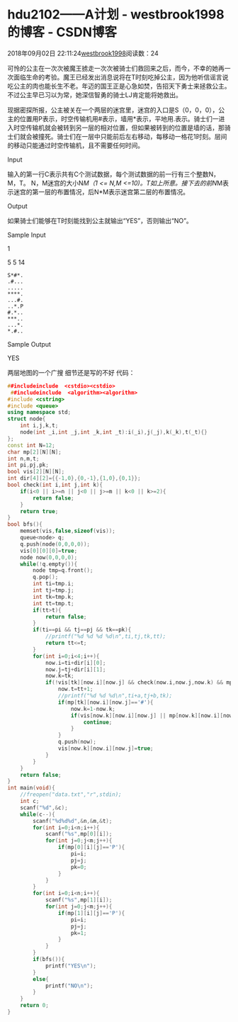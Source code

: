 # hdu2102——A计划 - westbrook1998的博客 - CSDN博客





2018年09月02日 22:11:24[westbrook1998](https://me.csdn.net/westbrook1998)阅读数：24








> 
可怜的公主在一次次被魔王掳走一次次被骑士们救回来之后，而今，不幸的她再一次面临生命的考验。魔王已经发出消息说将在T时刻吃掉公主，因为他听信谣言说吃公主的肉也能长生不老。年迈的国王正是心急如焚，告招天下勇士来拯救公主。不过公主早已习以为常，她深信智勇的骑士LJ肯定能将她救出。  

  现据密探所报，公主被关在一个两层的迷宫里，迷宫的入口是S（0，0，0），公主的位置用P表示，时空传输机用#表示，墙用*表示，平地用.表示。骑士们一进入时空传输机就会被转到另一层的相对位置，但如果被转到的位置是墙的话，那骑士们就会被撞死。骑士们在一层中只能前后左右移动，每移动一格花1时刻。层间的移动只能通过时空传输机，且不需要任何时间。 

  Input 

  输入的第一行C表示共有C个测试数据，每个测试数据的前一行有三个整数N，M，T。 N，M迷宫的大小N*M（1 <= N,M <=10)。T如上所意。接下去的前N*M表示迷宫的第一层的布置情况，后N*M表示迷宫第二层的布置情况。 

  Output 

  如果骑士们能够在T时刻能找到公主就输出“YES”，否则输出“NO”。 

  Sample Input 

  1 

  5 5 14
```
S*#*.
.#...
.....
****.
...#.
..*.P
#.*..
***..
...*.
*.#..
```

> 
Sample Output 

  YES 

  两层地图的一个广搜 细节还是写的不好 
代码：

```cpp
##includeinclude  <cstdio><cstdio>
 ##includeinclude  <algorithm><algorithm>
#include <cstring>
#include <queue>
using namespace std;
struct node{
    int i,j,k,t;
    node(int _i,int _j,int _k,int _t):i(_i),j(_j),k(_k),t(_t){}
};
const int N=12;
char mp[2][N][N];
int n,m,t;
int pi,pj,pk;
bool vis[2][N][N];
int dir[4][2]={{-1,0},{0,-1},{1,0},{0,1}};
bool check(int i,int j,int k){
    if(i<0 || i>=n || j<0 || j>=m || k<0 || k>=2){
        return false;
    }
    return true;
}
bool bfs(){
    memset(vis,false,sizeof(vis));
    queue<node> q;
    q.push(node(0,0,0,0));
    vis[0][0][0]=true;
    node now(0,0,0,0);
    while(!q.empty()){
        node tmp=q.front();
        q.pop();
        int ti=tmp.i;
        int tj=tmp.j;
        int tk=tmp.k;
        int tt=tmp.t;
        if(tt>t){
            return false;
        }
        if(ti==pi && tj==pj && tk==pk){
            //printf("%d %d %d %d\n",ti,tj,tk,tt);
            return tt<=t;
        }
        for(int i=0;i<4;i++){
            now.i=ti+dir[i][0];
            now.j=tj+dir[i][1];
            now.k=tk;
            if(!vis[tk][now.i][now.j] && check(now.i,now.j,now.k) && mp[tk][now.i][now.j]!='*'){
                now.t=tt+1;
                //printf("%d %d %d\n",ti+a,tj+b,tk);
                if(mp[tk][now.i][now.j]=='#'){
                    now.k=1-now.k;
                    if(vis[now.k][now.i][now.j] || mp[now.k][now.i][now.j]=='*' || mp[now.k][now.i][now.j]=='#'){
                        continue;
                    }
                }
                q.push(now);
                vis[now.k][now.i][now.j]=true;
            }
        }
    }
    return false;
}
int main(void){
    //freopen("data.txt","r",stdin);
    int c;
    scanf("%d",&c);
    while(c--){
        scanf("%d%d%d",&n,&m,&t);
        for(int i=0;i<n;i++){
            scanf("%s",mp[0][i]);
            for(int j=0;j<m;j++){
                if(mp[0][i][j]=='P'){
                    pi=i;
                    pj=j;
                    pk=0;
                }
            }
        }
        for(int i=0;i<n;i++){
            scanf("%s",mp[1][i]);
            for(int j=0;j<m;j++){
                if(mp[1][i][j]=='P'){
                    pi=i;
                    pj=j;
                    pk=1;
                }
            }
        }
        if(bfs()){
            printf("YES\n");
        }
        else{
            printf("NO\n");
        }
    }
    return 0;
}
```








